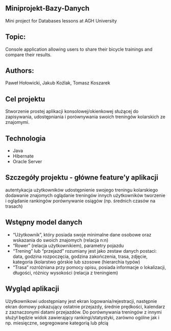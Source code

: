 ## Miniprojekt-Bazy-Danych
Mini project for Databases lessons at AGH University

## Topic:
Console application allowing users to share their bicycle trainings and compare their results.

## Authors:
Paweł Hołowicki, Jakub Koźlak, Tomasz Koszarek




## Cel projektu
Stworzenie prostej aplikacji konsolowej/okienkowej służącej do zapisywania, udostępniania i porównywania swoich treningów kolarskich ze znajomymi.

## Technologia
* Java
* Hibernate
* Oracle Server

## Szczegóły projektu - główne feature’y aplikacji
autentykacja użytkowników
udostępnienie swojego treningu kolarskiego
dodawanie znajomych
oglądanie treningów innych użytkowników
tworzenie i oglądanie rankingów
porównywanie osiągów (np. średnich czasów na trasach)

## Wstępny model danych
* “Użytkownik”, który posiada swoje minimalne dane osobowe oraz wskazania do swoich znajomych (relacja n:n)
* “Rower” (relacja  użytkownikiem), parametry pojazdu
* “Trening” lub “przejazd” rozumiany jest jako zestaw danych postaci: data, godzina rozpoczęcia, godzina zakończenia, trasa, zdjęcie, kategoria (kolarstwo górskie lub szosowe        (hierarchia typów)
* “Trasa” rozróżniana przy pomocy opisu, posiada informacje o lokalizacji, długości, różnicy wysokości (relacja z treningiem)

## Wygląd aplikacji 
Użytkownikowi udostępniany jest ekran logowania/rejestracji, następnie ekran domowy pokazujący ostatnie przejazdy, średnie prędkości, kalendarz z zaznaczonymi datami przejazdów.
Do porównywania treningów z innymi służył będzie widok zawierający rankingi/statystyki, zarówno ogólne jak i np. miesięczne, segregowane kategorią lub płcią
